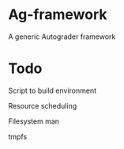 Ag-framework
============

A generic Autograder framework

# Todo

Script to build environment

Resource scheduling

Filesystem man

tmpfs
